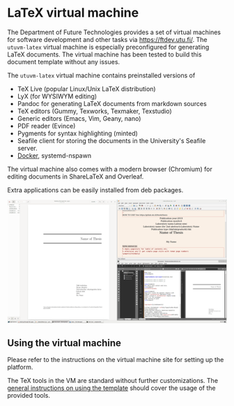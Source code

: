 
# LaTeX virtual machine

The Department of Future Technologies provides a set of virtual machines for
software development and other tasks via https://ftdev.utu.fi/. The `utuvm-latex`
virtual machine is especially preconfigured for generating LaTeX documents.
The virtual machine has been tested to build this document template without
any issues.

The `utuvm-latex` virtual machine contains preinstalled versions of
  * TeX Live (popular Linux/Unix LaTeX distribution)
  * LyX (for WYSIWYM editing)
  * Pandoc for generating LaTeX documents from markdown sources
  * TeX editors (Gummy, Texworks, Texmaker, Texstudio)
  * Generic editors (Emacs, Vim, Geany, nano)
  * PDF reader (Evince)
  * Pygments for syntax highlighting (minted)
  * Seafile client for storing the documents in the University's
    Seafile server.
  * [Docker](docker.md#compiling-the-thesis-using-docker), systemd-nspawn

The virtual machine also comes with a modern browser (Chromium) for editing
documents in ShareLaTeX and Overleaf.

Extra applications can be easily installed from deb packages. 

![](web/vm.png)

## Using the virtual machine

Please refer to the instructions on the virtual machine site for
setting up the platform.

The TeX tools in the VM are standard without further customizations.
The [general instructions on using the template](web/config.md)
should cover the usage of the provided tools.
